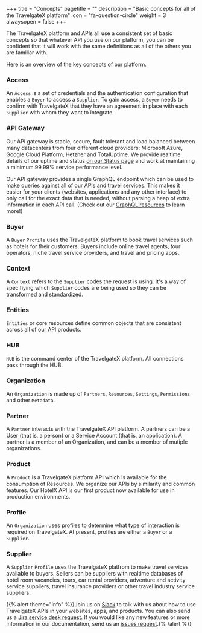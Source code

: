 +++
title = "Concepts"
pagetitle = ""
description = "Basic concepts for all of the TravelgateX platform"
icon = "fa-question-circle" 
weight = 3
alwaysopen = false
+++

The TravelgateX platform and APIs all use a consistent set of basic concepts so that whatever API you use on our platform, you can be confident that it will work with the same definitions as all of the others you are familiar with. 

Here is an overview of the key concepts of our platform.

### Access
An `Access` is a set of credentials and the authentication configuration that enables a `Buyer` to access a `Supplier`. To gain access, a `Buyer` needs to confirm with TravelgateX that they have an agreement in place with each `Supplier` with whom they want to integrate.

### API Gateway
Our API gateway is stable, secure, fault tolerant and load balanced between many datacenters from four different cloud providers: Microsoft Azure, Google Cloud Platform, Hetzner and TotalUptime. We provide realtime details of our uptime and status <a href="http://status.travelgatex.com/">on our Status page</a> and work at maintaining a minimum 99.99% service performance level.

Our API gateway provides a single GraphQL endpoint which can be used to make queries against all of our APIs and travel services. This makes it easier for your clients (websites, applications and any other interface) to only call for the exact data that is needed, without parsing a heap of extra information in each API call. (Check out our <a href="https://docs.travelgatex.com/learning-graphql/">GraphQL resources</a> to learn more!)

### Buyer
A `Buyer` `Profile` uses the TravelgateX platform to book travel services such as hotels for their customers. Buyers include online travel agents, tour operators, niche travel service providers, and travel and pricing apps.

### Context
A `Context` refers to the `Supplier` codes the request is using. It's a way of specifiying which `Supplier` codes are being used so they can be transformed and standardized.

### Entities
`Entities` or core resources define common objects that are consistent across all of our API products.

### HUB
`HUB` is the command center of the TravelgateX platform. All connections pass through the HUB.

### Organization
An `Organization` is made up of `Partners`, `Resources`, `Settings`, `Permissions` and other `Metadata`.

### Partner
A `Partner` interacts with the TravelgateX API platform. A partners can be a User (that is, a person) or a Service Account (that is, an application). A partner is a member of an Organization, and can be a member of mutiple organizations.

### Product
A `Product` is a TravelgateX platform API which is available for the consumption of Resources. We organize our APIs by similarity and common features. Our HotelX API is our first product now available for use in production environments.

### Profile
An `Organization` uses profiles to determine what type of interaction is required on TravelgateX. At present, profiles are either a `Buyer` or a `Supplier`.

### Supplier
 A `Supplier` `Profile` uses the TravelgateX platfrom to make travel services available to buyers. Sellers can be suppliers with realtime databases of hotel room vacancies, tours, car rental providers, adventure and activity service suppliers, travel insurance providers or other travel industry service suppliers.
 
 {{% alert theme="info" %}}Join us on [Slack](https://slack.travelgatex.com/) to talk with us about how to use TravelgateX APIs in your websites, apps, and products. You can also send us a [Jira service desk request](https://xmltravelgate.atlassian.net/servicedesk/customer/portal/7). If you would like any new features or more information in our documentation, send us an [issues request](https://github.com/travelgateX/Issue-tracker).{% /alert %}}
